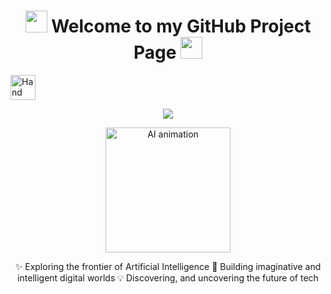 <h1 align="center"> <img src="https://media.giphy.com/media/hvRJCLFzcasrR4ia7z/giphy.gif" width="35"> Welcome to my GitHub Project Page <img src="https://media.giphy.com/media/hvRJCLFzcasrR4ia7z/giphy.gif" width="35"></h1>

  <img src="https://media.giphy.com/media/xUOxf48t3B1CkYeS5K/giphy.gif" width="40" alt="Hand Animation">
</h1>

<p align="center">
  <a href="https://github.com/fairyland0926">
    <img src="https://readme-typing-svg.herokuapp.com?font=Pacifico&size=45&pause=1000&color=58A6FF&center=true&vCenter=true&width=800&lines=AI+Explorer;Fantasy+of+AI+and+Code;Writing+the+Future+with+AI;Uncovering+Digital+Magic;Adventure;Forever+Curious+%26+Creating">
  </a>
</p>

<p align="center">
  <img src="https://media.giphy.com/media/26tn33aiTi1jkl6H6/giphy.gif" width="200" alt="AI animation">
</p>


<p align="center">
✨ Exploring the frontier of Artificial Intelligence  
🚀 Building imaginative and intelligent digital worlds  
💡 Discovering, and uncovering the future of tech  
</p>
